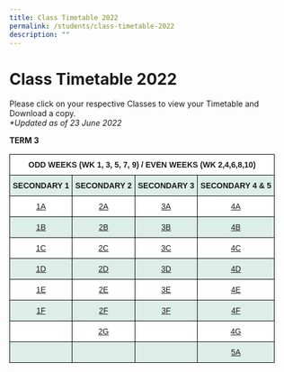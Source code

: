 ```yaml
---
title: Class Timetable 2022
permalink: /students/class-timetable-2022
description: ""
---
```

# **Class Timetable 2022**

Please click on your respective Classes to view your Timetable and Download a copy.  
 _\*Updated as of 23 June 2022_
 
[](/files/1D-CT.pdf)
[](/files/2D-CT.pdf)
[](/files/3D-CT.pdf)
[](/files/4D-CT.pdf)

**TERM 3**

<table style="border-collapse:collapse;border-spacing:0" class="tg"><thead><tr><th style="background-color:#ffffff;border-color:#000000;border-style:solid;border-width:1px;font-family:Arial, sans-serif;font-size:14px;font-weight:bold;overflow:hidden;padding:10px 5px;text-align:center;vertical-align:top;word-break:normal" colspan="4">ODD WEEKS (WK 1, 3, 5, 7, 9) / EVEN WEEKS (WK 2,4,6,8,10)</th></tr></thead><tbody><tr><td style="background-color:#DDEEE9;border-color:#000000;border-style:solid;border-width:1px;font-family:Arial, sans-serif;font-size:14px;font-weight:bold;overflow:hidden;padding:10px 5px;text-align:center;vertical-align:top;word-break:normal">SECONDARY 1</td><td style="background-color:#DDEEE9;border-color:#000000;border-style:solid;border-width:1px;font-family:Arial, sans-serif;font-size:14px;font-weight:bold;overflow:hidden;padding:10px 5px;text-align:center;vertical-align:top;word-break:normal">SECONDARY 2</td><td style="background-color:#DDEEE9;border-color:#000000;border-style:solid;border-width:1px;font-family:Arial, sans-serif;font-size:14px;font-weight:bold;overflow:hidden;padding:10px 5px;text-align:center;vertical-align:top;word-break:normal">SECONDARY 3</td><td style="background-color:#DDEEE9;border-color:#000000;border-style:solid;border-width:1px;font-family:Arial, sans-serif;font-size:14px;font-weight:bold;overflow:hidden;padding:10px 5px;text-align:center;vertical-align:top;word-break:normal">SECONDARY 4 &amp; 5</td></tr><tr><td style="background-color:#ffffff;border-color:#000000;border-style:solid;border-width:1px;color:#00F;font-family:Arial, sans-serif;font-size:14px;overflow:hidden;padding:10px 5px;text-align:center;vertical-align:top;word-break:normal"><a href="/files/1A-CT.pdf" target="_blank" rel="noopener noreferrer">1A</a></td><td style="background-color:#ffffff;border-color:#000000;border-style:solid;border-width:1px;color:#00F;font-family:Arial, sans-serif;font-size:14px;overflow:hidden;padding:10px 5px;text-align:center;vertical-align:top;word-break:normal"><a href="/files/2A-CT.pdf" target="_blank" rel="noopener noreferrer">2A</a></td><td style="background-color:#ffffff;border-color:#000000;border-style:solid;border-width:1px;color:#00F;font-family:Arial, sans-serif;font-size:14px;overflow:hidden;padding:10px 5px;text-align:center;vertical-align:top;word-break:normal"><a href="/files/3A-CT.pdf" target="_blank" rel="noopener noreferrer">3A</a></td><td style="background-color:#ffffff;border-color:#000000;border-style:solid;border-width:1px;color:#00F;font-family:Arial, sans-serif;font-size:14px;overflow:hidden;padding:10px 5px;text-align:center;vertical-align:top;word-break:normal"><a href="/files/4A-CT.pdf" target="_blank" rel="noopener noreferrer">4A</a></td></tr><tr><td style="background-color:#DDEEE9;border-color:#000000;border-style:solid;border-width:1px;color:#00F;font-family:Arial, sans-serif;font-size:14px;overflow:hidden;padding:10px 5px;text-align:center;vertical-align:top;word-break:normal"><a href="/files/1B-CT.pdf">1B</a></td><td style="background-color:#DDEEE9;border-color:#000000;border-style:solid;border-width:1px;color:#00F;font-family:Arial, sans-serif;font-size:14px;overflow:hidden;padding:10px 5px;text-align:center;vertical-align:top;word-break:normal"><a href="/files/2B-CT.pdf">2B</a></td><td style="background-color:#DDEEE9;border-color:#000000;border-style:solid;border-width:1px;color:#00F;font-family:Arial, sans-serif;font-size:14px;overflow:hidden;padding:10px 5px;text-align:center;vertical-align:top;word-break:normal"><a href="/files/3B-CT.pdf">3B</a></td><td style="background-color:#DDEEE9;border-color:#000000;border-style:solid;border-width:1px;color:#00F;font-family:Arial, sans-serif;font-size:14px;overflow:hidden;padding:10px 5px;text-align:center;vertical-align:top;word-break:normal"><a href="/files/4B-CT.pdf">4B</a></td></tr><tr><td style="background-color:#ffffff;border-color:#000000;border-style:solid;border-width:1px;color:#00F;font-family:Arial, sans-serif;font-size:14px;overflow:hidden;padding:10px 5px;text-align:center;vertical-align:top;word-break:normal"><a href="/files/1C-CT.pdf" target="_blank" rel="noopener noreferrer">1C</a></td><td style="background-color:#ffffff;border-color:#000000;border-style:solid;border-width:1px;color:#00F;font-family:Arial, sans-serif;font-size:14px;overflow:hidden;padding:10px 5px;text-align:center;vertical-align:top;word-break:normal"><a href="/files/2C-CT.pdf" target="_blank" rel="noopener noreferrer">2C</a></td><td style="background-color:#ffffff;border-color:#000000;border-style:solid;border-width:1px;color:#00F;font-family:Arial, sans-serif;font-size:14px;overflow:hidden;padding:10px 5px;text-align:center;vertical-align:top;word-break:normal"><a href="/files/3C-CT.pdf" target="_blank" rel="noopener noreferrer">3C</a></td><td style="background-color:#ffffff;border-color:#000000;border-style:solid;border-width:1px;color:#00F;font-family:Arial, sans-serif;font-size:14px;overflow:hidden;padding:10px 5px;text-align:center;vertical-align:top;word-break:normal"><a href="/files/4C-CT.pdf" target="_blank" rel="noopener noreferrer">4C</a></td></tr><tr><td style="background-color:#DDEEE9;border-color:#000000;border-style:solid;border-width:1px;color:#00F;font-family:Arial, sans-serif;font-size:14px;overflow:hidden;padding:10px 5px;text-align:center;vertical-align:top;word-break:normal"><a href="/files/1D-CT.pdf">1D</a></td><td style="background-color:#DDEEE9;border-color:#000000;border-style:solid;border-width:1px;color:#00F;font-family:Arial, sans-serif;font-size:14px;overflow:hidden;padding:10px 5px;text-align:center;vertical-align:top;word-break:normal"><a href="/files/2D-CT.pdf">2D</a></td><td style="background-color:#DDEEE9;border-color:#000000;border-style:solid;border-width:1px;color:#00F;font-family:Arial, sans-serif;font-size:14px;overflow:hidden;padding:10px 5px;text-align:center;vertical-align:top;word-break:normal"><a href="/files/3D-CT.pdf">3D</a></td><td style="background-color:#DDEEE9;border-color:#000000;border-style:solid;border-width:1px;color:#00F;font-family:Arial, sans-serif;font-size:14px;overflow:hidden;padding:10px 5px;text-align:center;vertical-align:top;word-break:normal"><a href="/files/4D-CT.pdf">4D</a></td></tr><tr><td style="background-color:#ffffff;border-color:#000000;border-style:solid;border-width:1px;color:#00F;font-family:Arial, sans-serif;font-size:14px;overflow:hidden;padding:10px 5px;text-align:center;vertical-align:top;word-break:normal"><a href="https://springfieldsec.moe.edu.sg/qql/slot/u171/2022/Timetable%202022/Term%203/1E.pdf" target="_blank" rel="noopener noreferrer">1E</a></td><td style="background-color:#ffffff;border-color:#000000;border-style:solid;border-width:1px;color:#00F;font-family:Arial, sans-serif;font-size:14px;overflow:hidden;padding:10px 5px;text-align:center;vertical-align:top;word-break:normal"><a href="https://springfieldsec.moe.edu.sg/qql/slot/u171/2022/Timetable%202022/Term%203/2E.pdf" target="_blank" rel="noopener noreferrer">2E</a></td><td style="background-color:#ffffff;border-color:#000000;border-style:solid;border-width:1px;color:#00F;font-family:Arial, sans-serif;font-size:14px;overflow:hidden;padding:10px 5px;text-align:center;vertical-align:top;word-break:normal"><a href="https://springfieldsec.moe.edu.sg/qql/slot/u171/2022/Timetable%202022/Term%203/3E.pdf" target="_blank" rel="noopener noreferrer">3E</a></td><td style="background-color:#ffffff;border-color:#000000;border-style:solid;border-width:1px;color:#00F;font-family:Arial, sans-serif;font-size:14px;overflow:hidden;padding:10px 5px;text-align:center;vertical-align:top;word-break:normal"><a href="https://springfieldsec.moe.edu.sg/qql/slot/u171/2022/Timetable%202022/Term%203/4E.pdf" target="_blank" rel="noopener noreferrer">4E</a></td></tr><tr><td style="background-color:#DDEEE9;border-color:#000000;border-style:solid;border-width:1px;color:#00F;font-family:Arial, sans-serif;font-size:14px;overflow:hidden;padding:10px 5px;text-align:center;vertical-align:top;word-break:normal"><a href="https://springfieldsec.moe.edu.sg/qql/slot/u171/2022/Timetable%202022/Term%203/1F.pdf">1F</a></td><td style="background-color:#DDEEE9;border-color:#000000;border-style:solid;border-width:1px;color:#00F;font-family:Arial, sans-serif;font-size:14px;overflow:hidden;padding:10px 5px;text-align:center;vertical-align:top;word-break:normal"><a href="https://springfieldsec.moe.edu.sg/qql/slot/u171/2022/Timetable%202022/Term%203/2F.pdf">2F</a></td><td style="background-color:#DDEEE9;border-color:#000000;border-style:solid;border-width:1px;color:#00F;font-family:Arial, sans-serif;font-size:14px;overflow:hidden;padding:10px 5px;text-align:center;vertical-align:top;word-break:normal"><a href="https://springfieldsec.moe.edu.sg/qql/slot/u171/2022/Timetable%202022/Term%203/3F.pdf">3F</a></td><td style="background-color:#DDEEE9;border-color:#000000;border-style:solid;border-width:1px;color:#00F;font-family:Arial, sans-serif;font-size:14px;overflow:hidden;padding:10px 5px;text-align:center;vertical-align:top;word-break:normal"><a href="https://springfieldsec.moe.edu.sg/qql/slot/u171/2022/Timetable%202022/Term%203/4F.pdf">4F</a></td></tr><tr><td style="background-color:#ffffff;border-color:#000000;border-style:solid;border-width:1px;font-family:Arial, sans-serif;font-size:14px;overflow:hidden;padding:10px 5px;text-align:left;vertical-align:top;word-break:normal"></td><td style="background-color:#ffffff;border-color:#000000;border-style:solid;border-width:1px;color:#00F;font-family:Arial, sans-serif;font-size:14px;overflow:hidden;padding:10px 5px;text-align:center;vertical-align:top;word-break:normal"><a href="https://springfieldsec.moe.edu.sg/qql/slot/u171/2022/Timetable%202022/Term%203/2G.pdf" target="_blank" rel="noopener noreferrer">2G</a></td><td style="background-color:#ffffff;border-color:#000000;border-style:solid;border-width:1px;font-family:Arial, sans-serif;font-size:14px;overflow:hidden;padding:10px 5px;text-align:left;vertical-align:top;word-break:normal"></td><td style="background-color:#ffffff;border-color:#000000;border-style:solid;border-width:1px;color:#00F;font-family:Arial, sans-serif;font-size:14px;overflow:hidden;padding:10px 5px;text-align:center;vertical-align:top;word-break:normal"><a href="https://springfieldsec.moe.edu.sg/qql/slot/u171/2022/Timetable%202022/Term%203/4G.pdf" target="_blank" rel="noopener noreferrer">4G</a></td></tr><tr><td style="background-color:#DDEEE9;border-color:#000000;border-style:solid;border-width:1px;color:#00F;font-family:Arial, sans-serif;font-size:14px;overflow:hidden;padding:10px 5px;text-align:center;vertical-align:top;word-break:normal"> </td><td style="background-color:#DDEEE9;border-color:#000000;border-style:solid;border-width:1px;color:#00F;font-family:Arial, sans-serif;font-size:14px;overflow:hidden;padding:10px 5px;text-align:center;vertical-align:top;word-break:normal"> </td><td style="background-color:#DDEEE9;border-color:#000000;border-style:solid;border-width:1px;color:#00F;font-family:Arial, sans-serif;font-size:14px;overflow:hidden;padding:10px 5px;text-align:center;vertical-align:top;word-break:normal"> </td><td style="background-color:#DDEEE9;border-color:#000000;border-style:solid;border-width:1px;color:#00F;font-family:Arial, sans-serif;font-size:14px;overflow:hidden;padding:10px 5px;text-align:center;vertical-align:top;word-break:normal"><a href="https://springfieldsec.moe.edu.sg/qql/slot/u171/2022/Timetable%202022/Term%203/5A.pdf">5A</a></td></tr></tbody></table>